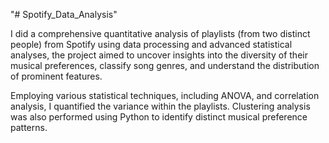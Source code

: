 "# Spotify_Data_Analysis" 

 I did a comprehensive quantitative analysis of playlists (from two distinct people) from Spotify using data processing and advanced statistical analyses, the project aimed to uncover insights into the diversity of their musical preferences, classify song genres, and understand the distribution of prominent features.

Employing various statistical techniques, including ANOVA, and correlation analysis, I quantified the variance within the playlists. Clustering analysis was also performed using Python to identify distinct musical preference patterns.
